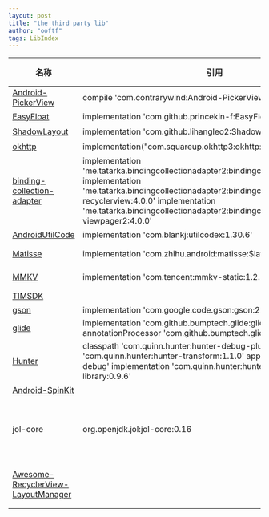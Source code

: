 ```yaml
---
layout: post
title: "the third party lib"
author: "ooftf"
tags: LibIndex
---
```

|名称|引用|Maven|描述|评级|
|---|---|---|---|---|
|[Android-PickerView](https://github.com/Bigkoo/Android-PickerView)|compile 'com.contrarywind:Android-PickerView:4.1.9'|[![Download](https://api.bintray.com/packages/contrarywind/maven/Android-PickerView/badge.svg) ](https://bintray.com/contrarywind/maven/Android-PickerView/_latestVersion)|滚轮选择控件|
|[EasyFloat](https://github.com/princekin-f/EasyFloat)|implementation 'com.github.princekin-f:EasyFloat:Tag'| [![](https://jitpack.io/v/princekin-f/EasyFloat.svg)](https://jitpack.io/#princekin-f/EasyFloat)|全局Dialog,浮窗|4|
|[ShadowLayout](https://github.com/lihangleo2/ShadowLayout)|implementation 'com.github.lihangleo2:ShadowLayout:Tag'|[![](https://jitpack.io/v/lihangleo2/ShadowLayout.svg)](https://jitpack.io/#lihangleo2/ShadowLayout)|阴影|-|
|[okhttp](https://github.com/square/okhttp)|implementation("com.squareup.okhttp3:okhttp:4.9.1")|-|网络请求框架|5|
|[binding-collection-adapter](https://github.com/evant/binding-collection-adapter)|implementation 'me.tatarka.bindingcollectionadapter2:bindingcollectionadapter:4.0.0'  implementation 'me.tatarka.bindingcollectionadapter2:bindingcollectionadapter-recyclerview:4.0.0'  implementation 'me.tatarka.bindingcollectionadapter2:bindingcollectionadapter-viewpager2:4.0.0'|[![Maven Central](https://maven-badges.herokuapp.com/maven-central/me.tatarka.bindingcollectionadapter2/bindingcollectionadapter/badge.svg?style=flat)](https://maven-badges.herokuapp.com/maven-central/me.tatarka.bindingcollectionadapter2/bindingcollectionadapter)|mvvm adapter|5|
|[AndroidUtilCode](https://github.com/Blankj/AndroidUtilCode)|implementation 'com.blankj:utilcodex:1.30.6'|-|工具类|5|
|[Matisse](https://github.com/zhihu/Matisse)|implementation 'com.zhihu.android:matisse:$latest_version'|[ ![Download](https://api.bintray.com/packages/zhihu/maven/matisse/badge.svg) ](https://bintray.com/zhihu/maven/matisse/_latestVersion)|图片选择|4|
|[MMKV](https://github.com/Tencent/MMKV)|  implementation 'com.tencent:mmkv-static:1.2.7'|[![Release Version](https://img.shields.io/badge/release-1.2.7-brightgreen.svg)](https://github.com/Tencent/MMKV/releases)||4|
|[TIMSDK](https://github.com/tencentyun/TIMSDK)|||腾讯IM服务|3|
|[gson](https://github.com/google/gson)|implementation 'com.google.code.gson:gson:2.8.6'|||4.5|
|[glide](https://github.com/bumptech/glide)|implementation 'com.github.bumptech.glide:glide:4.12.0'  annotationProcessor 'com.github.bumptech.glide:compiler:4.12.0'|[![Maven Central](https://maven-badges.herokuapp.com/maven-central/com.github.bumptech.glide/glide/badge.svg)](https://maven-badges.herokuapp.com/maven-central/com.github.bumptech.glide/glide)|图片加载框架|4.5|
|[Hunter](https://github.com/Leaking/Hunter)| classpath 'com.quinn.hunter:hunter-debug-plugin:1.1.0'classpath 'com.quinn.hunter:hunter-transform:1.1.0' apply plugin: 'hunter-debug'   implementation 'com.quinn.hunter:hunter-debug-library:0.9.6'||通过注解打印方法调用和内容|5|
|[Android-SpinKit](https://github.com/ybq/Android-SpinKit)|||loading 动画|4|
|jol-core|org.openjdk.jol:jol-core:0.16||查看对象在内存中的占用情况，不支持 Android 运行时环境，但支持 main 方法|3|
|[Awesome-RecyclerView-LayoutManager](https://github.com/jiang111/Awesome-RecyclerView-LayoutManager)|||一些自定义 RecyclerView LayoutManager 的合集 ||